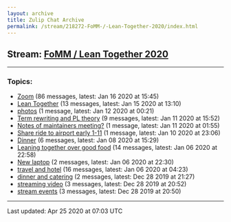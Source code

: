 ```yaml
---
layout: archive
title: Zulip Chat Archive
permalink: /stream/218272-FoMM-/-Lean-Together-2020/index.html
---
```


## Stream: [FoMM / Lean Together 2020](https://leanprover-community.github.io/archive/stream/218272-FoMM-/-Lean-Together-2020/index.html)
---

### Topics:

* [Zoom](topic/Zoom.html) (86 messages, latest: Jan 16 2020 at 15:45)
* [Lean Together](topic/Lean.20Together.html) (13 messages, latest: Jan 15 2020 at 13:10)
* [photos](topic/photos.html) (1 message, latest: Jan 12 2020 at 00:21)
* [Term rewriting and PL theory](topic/Term.20rewriting.20and.20PL.20theory.html) (9 messages, latest: Jan 11 2020 at 15:52)
* [Notes of maintainers meeting?](topic/Notes.20of.20maintainers.20meeting.3F.html) (1 message, latest: Jan 11 2020 at 01:55)
* [Share ride to airport early 1-11](topic/Share.20ride.20to.20airport.20early.201-11.html) (1 message, latest: Jan 10 2020 at 23:06)
* [Dinner](topic/Dinner.html) (6 messages, latest: Jan 08 2020 at 15:29)
* [Leaning together over good food](topic/Leaning.20together.20over.20good.20food.html) (14 messages, latest: Jan 06 2020 at 22:58)
* [New laptop](topic/New.20laptop.html) (2 messages, latest: Jan 06 2020 at 22:30)
* [travel and hotel](topic/travel.20and.20hotel.html) (16 messages, latest: Jan 06 2020 at 04:23)
* [dinner and catering](topic/dinner.20and.20catering.html) (2 messages, latest: Dec 28 2019 at 21:27)
* [streaming video](topic/streaming.20video.html) (3 messages, latest: Dec 28 2019 at 20:52)
* [stream events](topic/stream.20events.html) (3 messages, latest: Dec 28 2019 at 20:50)

<hr><p>Last updated: Apr 25 2020 at 07:03 UTC</p>